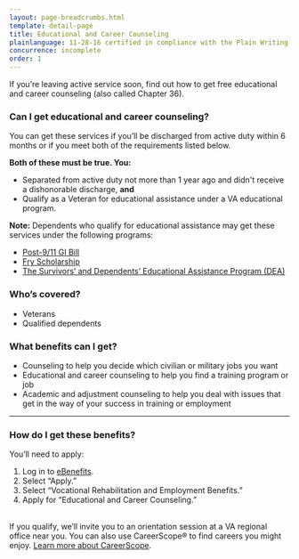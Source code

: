 ```yaml
---
layout: page-breadcrumbs.html
template: detail-page
title: Educational and Career Counseling 
plainlanguage: 11-28-16 certified in compliance with the Plain Writing Act
concurrence: incomplete
order: 1
---
```


<div class="va-introtext">

If you’re leaving active service soon, find out how to get free educational and career counseling (also called Chapter 36). 

</div>

<div class="feature" markdown="1">

### Can I get educational and career counseling?

You can get these services if you’ll be discharged from active duty within 6 months or if you meet both of the requirements listed below.

**Both of these must be true. You:**
-	Separated from active duty not more than 1 year ago and didn't receive a dishonorable discharge, **and**
-	Qualify as a Veteran for educational assistance under a VA educational program. 

**Note:** Dependents who qualify for educational assistance may get these services under the following programs:
- [Post-9/11 GI Bill](/education/about-gi-bill-benefits/post-9-11/)
- [Fry Scholarship](/education/survivor-dependent-benefits/fry-scholarship/)
- [The Survivors’ and Dependents’ Educational Assistance Program (DEA)](/education/survivor-dependent-benefits/dependents-education-assistance/)

### Who’s covered? 

- Veterans
- Qualified dependents 

</div>

### What benefits can I get? 

-	Counseling to help you decide which civilian or military jobs you want
-	Educational and career counseling to help you find a training program or job
-	Academic and adjustment counseling to help you deal with issues that get in the way of your success in training or employment

-----

### How do I get these benefits? 

You’ll need to apply:

1. Log in to [eBenefits](https://www.ebenefits.va.gov).
2. Select “Apply.”
3. Select “Vocational Rehabilitation and Employment Benefits.”
4. Apply for “Educational and Career Counseling.”<br /><br />

If you qualify, we’ll invite you to an orientation session at a VA regional office near you. You can also use CareerScope&reg; to find careers you might enjoy. [Learn more about CareerScope](/education/careerscope-skills-assessment/). 
